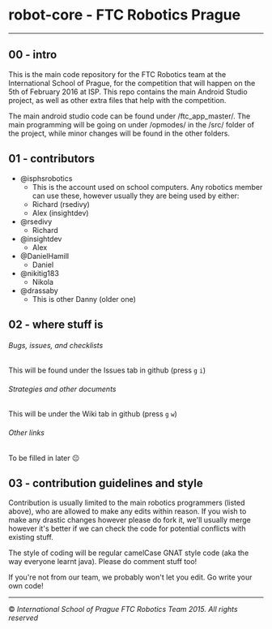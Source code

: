 # robot-core - FTC Robotics Prague
----

## 00 - intro

This is the main code repository for the FTC Robotics team at the International School of Prague, for the competition that will happen on the 5th of February 2016 at ISP. This repo contains the main Android Studio project, as well as other extra files that help with the competition.

The main android studio code can be found under /ftc_app_master/. The main programming will be going on under /opmodes/ in the /src/ folder of the project, while minor changes will be found in the other folders.

## 01 - contributors

* @isphsrobotics
    * This is the account used on school computers. Any robotics member can use these, however usually they are being used by either:
    * Richard (rsedivy)
    * Alex (insightdev)
* @rsedivy
    * Richard
* @insightdev
    * Alex
* @DanielHamill
    * Daniel
* @nikitig183
    * Nikola
* @drassaby
    * This is other Danny (older one)

## 02 - where stuff is

###### Bugs, issues, and checklists
This will be found under the Issues tab in github (press `g` `i`)

###### Strategies and other documents
This will be under the Wiki tab in github (press `g` `w`)

###### Other links
To be filled in later :neutral_face:

## 03 - contribution guidelines and style

Contribution is usually limited to the main robotics programmers (listed above), who are allowed to make any edits within reason. If you wish to make any drastic changes however please do fork it, we'll usually merge however it's better if we can check the code for potential conflicts with existing stuff.

The style of coding will be regular camelCase GNAT style code (aka the way everyone learnt java). Please do comment stuff too!

If you're not from our team, we probably won't let you edit. Go write your own code!

----
:copyright: *International School of Prague FTC Robotics Team 2015. All rights reserved*
